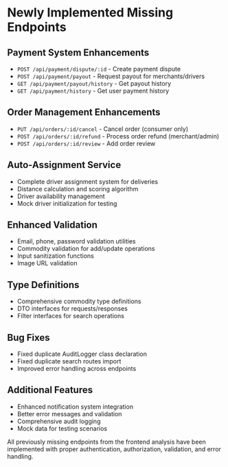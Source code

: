 
# Newly Implemented Missing Endpoints

## Payment System Enhancements
- `POST /api/payment/dispute/:id` - Create payment dispute
- `POST /api/payment/payout` - Request payout for merchants/drivers
- `GET /api/payment/payout/history` - Get payout history
- `GET /api/payment/history` - Get user payment history

## Order Management Enhancements  
- `PUT /api/orders/:id/cancel` - Cancel order (consumer only)
- `POST /api/orders/:id/refund` - Process order refund (merchant/admin)
- `POST /api/orders/:id/review` - Add order review

## Auto-Assignment Service
- Complete driver assignment system for deliveries
- Distance calculation and scoring algorithm
- Driver availability management
- Mock driver initialization for testing

## Enhanced Validation
- Email, phone, password validation utilities
- Commodity validation for add/update operations
- Input sanitization functions
- Image URL validation

## Type Definitions
- Comprehensive commodity type definitions
- DTO interfaces for requests/responses
- Filter interfaces for search operations

## Bug Fixes
- Fixed duplicate AuditLogger class declaration
- Fixed duplicate search routes import
- Improved error handling across endpoints

## Additional Features
- Enhanced notification system integration
- Better error messages and validation
- Comprehensive audit logging
- Mock data for testing scenarios

All previously missing endpoints from the frontend analysis have been implemented with proper authentication, authorization, validation, and error handling.
